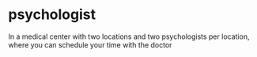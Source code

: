# psychologist
In a medical center with two locations and two psychologists per location, where you can schedule your time with the doctor
